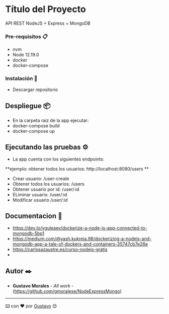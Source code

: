 # Título del Proyecto

API REST NodeJS + Express + MongoDB


### Pre-requisitos 📋

- nvm
- Node 12.19.0
- docker
- docker-compose

### Instalación 🔧

- Descargar repositorio

## Despliegue 📦

- En la carpeta raiz de la app ejecutar:
- docker-compose build
- docker-compose up

## Ejecutando las pruebas ⚙️

- La app cuenta con los siguientes endpoints:

**ejemplo: obtener todos los usuarios: http://localhost:8080/users **

- Crear usuario: /user-create
- Obtener todos los usuarios: /users
- Obtener usuario por id: /user/:id
- ELiminar usuario: /user/:id
- Modificar usuario /user/:id

## Documentacion 📖

- https://dev.to/vguleaev/dockerize-a-node-js-app-connected-to-mongodb-5bp1
- https://medium.com/@yash.kukreja.98/dockerizing-a-nodejs-and-mongodb-app-a-tale-of-dockers-and-containers-35747cb7e26e
- https://carlosazaustre.es/curso-nodejs-gratis
- 


## Autor ✒️
* **Gustavo Morales** - *All work* - (https://github.com/gmoralese/NodeExpressMongo)

---
⌨️ con ❤️ por [Gustavo](https://github.com/gmoralese) 😊
